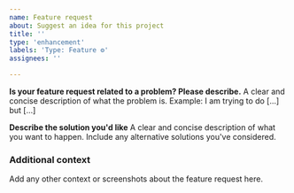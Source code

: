 ```yaml
---
name: Feature request
about: Suggest an idea for this project
title: ''
type: 'enhancement'
labels: 'Type: Feature ⚙'
assignees: ''

---
```


**Is your feature request related to a problem? Please describe.**
A clear and concise description of what the problem is. Example: I am trying to do [...] but [...]

**Describe the solution you'd like**
A clear and concise description of what you want to happen. Include any alternative solutions you've considered.

### Additional context
Add any other context or screenshots about the feature request here.
